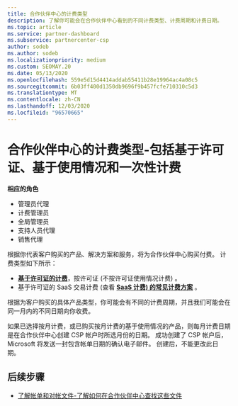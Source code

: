 ```yaml
---
title: 合作伙伴中心的计费类型
description: 了解你可能会在合作伙伴中心看到的不同计费类型、计费周期和计费日期。
ms.topic: article
ms.service: partner-dashboard
ms.subservice: partnercenter-csp
author: sodeb
ms.author: sodeb
ms.localizationpriority: medium
ms.custom: SEOMAY.20
ms.date: 05/13/2020
ms.openlocfilehash: 559e5d15d4414addab55411b28e19964ac4a08c5
ms.sourcegitcommit: 6b03ff400d1350db9696f9b457fcfe710310c5d3
ms.translationtype: MT
ms.contentlocale: zh-CN
ms.lasthandoff: 12/03/2020
ms.locfileid: "96570665"
---
```

# <a name="types-of-billing-in-partner-center---includes-license-based-usage-based-and-one-time-billing"></a>合作伙伴中心的计费类型-包括基于许可证、基于使用情况和一次性计费

**相应的角色**

- 管理员代理
- 计费管理员
- 全局管理员
- 支持人员代理
- 销售代理

根据你代表客户购买的产品、解决方案和服务，将为合作伙伴中心购买付费。 计费类型如下所示：

- [**基于许可证的计费**](license-based-billing.md)，按许可证 (不按许可证使用情况计费) 。
- 基于许可证的 SaaS 交易计费 (查看 [**SaaS 计费) 的常见计费方案**](common-billing-scenarios-saas.md) 。

根据为客户购买的具体产品类型，你可能会有不同的计费周期，并且我们可能会在同一月内的不同日期向你收费。

如果已选择按月计费，或已购买按月计费的基于使用情况的产品，则每月计费日期是在合作伙伴中心创建 CSP 帐户时所选月份的日期。 成功创建了 CSP 帐户后，Microsoft 将发送一封包含帐单日期的确认电子邮件。 创建后，不能更改此日期。

## <a name="next-steps"></a>后续步骤

- [了解帐单和对帐文件-了解如何在合作伙伴中心查找这些文件](read-your-bill.md)